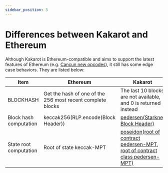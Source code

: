 ```yaml
---
sidebar_position: 3
---
```


# Differences between Kakarot and Ethereum

Although Kakarot is Ethereum-compatible and aims to support the latest features
of Ethereum (e.g.
[Cancun new opcodes](https://blog.ethereum.org/2024/01/10/goerli-dencun-announcement)),
it still has some edge case behaviors. They are listed below:

| Item                   | Ethereum                                                   | Kakarot                                                                                                                                                                               |
| ---------------------- | ---------------------------------------------------------- | ------------------------------------------------------------------------------------------------------------------------------------------------------------------------------------- |
| BLOCKHASH              | Get the hash of one of the 256 most recent complete blocks | The last 10 blocks are not available, and 0 is returned instead                                                                                                                       |
| Block hash computation | keccak256(RLP.encode(Block Header))                        | [pedersen(Starknet Block Header)](https://docs.starknet.io/documentation/architecture_and_concepts/Network_Architecture/header/)                                                      |
| State root computation | Root of state keccak-MPT                                   | [poseidon(root of contract pedersen-MPT, root of contract class pedersen-MPT)](https://docs.starknet.io/documentation/architecture_and_concepts/Network_Architecture/starknet-state/) |
